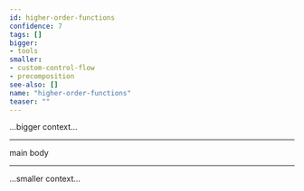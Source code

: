 ```yaml
---
id: higher-order-functions
confidence: 7
tags: []
bigger:
- tools
smaller:
- custom-control-flow
- precomposition
see-also: []
name: "higher-order-functions"
teaser: ""
---
```



...bigger context...

---

main body

---

...smaller context...
